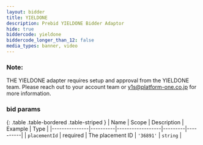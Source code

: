 ```yaml
---
layout: bidder
title: YIELDONE
description: Prebid YIELDONE Bidder Adaptor
hide: true
biddercode: yieldone
biddercode_longer_than_12: false
media_types: banner, video
---
```


### Note:

THE YIELDONE adapter requires setup and approval from the YIELDONE team.
Please reach out to your account team or y1s@platform-one.co.jp for more information.

### bid params

{: .table .table-bordered .table-striped }
| Name          | Scope    | Description      | Example | Type     |
|---------------|----------|------------------|---------|----------|
| `placementId` | required | The placement ID | `'36891'` | `string` |
